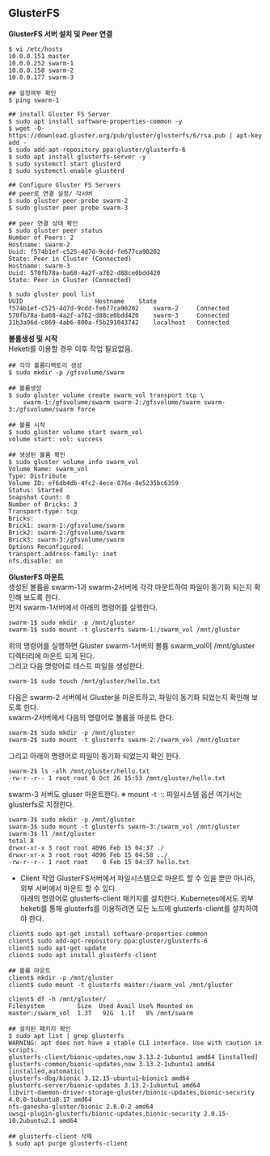 ## GlusterFS

<b>GlusterFS 서버 설치 및 Peer 연결</b>
```
$ vi /etc/hosts
10.0.0.151 master 
10.0.0.252 swarm-1 
10.0.0.158 swarm-2 
10.0.0.177 swarm-3

## 설정여부 확인
$ ping swarm-1

## install Gluster FS Server
$ sudo apt install software-properties-common -y 
$ wget -O- https://download.gluster.org/pub/gluster/glusterfs/6/rsa.pub | apt-key add - 
$ sudo add-apt-repository ppa:gluster/glusterfs-6 
$ sudo apt install glusterfs-server -y 
$ sudo systemctl start glusterd 
$ sudo systemctl enable glusterd

## Configure Gluster FS Servers
## peer로 연결 설정/ 각서버
$ sudo gluster peer probe swarm-2
$ sudo gluster peer probe swarm-3

## peer 연결 상태 확인
$ sudo gluster peer status 
Number of Peers: 2 
Hostname: swarm-2 
Uuid: f574b1ef-c525-4d7d-9cdd-fe677ca90202 
State: Peer in Cluster (Connected) 
Hostname: swarm-3 
Uuid: 570fb78a-ba68-4a2f-a762-d88ce0bdd420 
State: Peer in Cluster (Connected)

$ sudo gluster pool list 
UUID					Hostname 	State 
f574b1ef-c525-4d7d-9cdd-fe677ca90202	swarm-2  	Connected  
570fb78a-ba68-4a2f-a762-d88ce0bdd420	swarm-3  	Connected  
31b3a96d-c869-4ab6-800a-f5b291043742	localhost	Connected
```

<b>볼륨생성 및 시작</b>  
Heketi를 이용할 경우 이후 작업 필요없음.
```
## 각각 볼륨디렉토리 생성
$ sudo mkdir -p /gfsvolume/swarm

## 볼륨생성
$ sudo gluster volume create swarm_vol transport tcp \ 
    swarm-1:/gfsvolume/swarm swarm-2:/gfsvolume/swarm swarm-3:/gfsvolume/swarm force 

## 볼륨 시작 
$ sudo gluster volume start swarm_vol
volume start: vol: success

## 생성된 볼륨 확인
$ sudo gluster volume info swarm_vol
Volume Name: swarm_vol 
Type: Distribute 
Volume ID: ef6db4db-4fc2-4ece-876e-8e5235bc6359 
Status: Started 
Snapshot Count: 0 
Number of Bricks: 3 
Transport-type: tcp 
Bricks: 
Brick1: swarm-1:/gfsvolume/swarm 
Brick2: swarm-2:/gfsvolume/swarm 
Brick3: swarm-3:/gfsvolume/swarm 
Options Reconfigured: 
transport.address-family: inet 
nfs.disable: on
```

<b>GlusterFS 마운트</b>  
생성된 볼륨을 swarm-1과 swarm-2서버에 각각 마운트하여 파일이 동기화 되는지 확인해 보도록 한다.   
먼저 swarm-1서버에서 아래의 명령어를 실행한다. 

```
swarm-1$ sudo mkdir -p /mnt/gluster
swarm-1$ sudo mount -t glusterfs swarm-1:/swarm_vol /mnt/gluster
```
위의 명령어를 실행하면 Gluster swarm-1서버의 볼륨 swarm_vol이 /mnt/gluster 디렉터리에 마운트 되게 된다.    
그리고 다음 명령어로 테스트 파일을 생성한다.

```
swarm-1$ sudo touch /mnt/gluster/hello.txt
```
다음은 swarm-2 서버에서 Gluster을 마운트하고, 파일이 동기화 되었는지 확인해 보도록 한다.    
swarm-2서버에서 다음의 명령어로 볼륨을 마운트 한다.

```
swarm-2$ sudo mkdir -p /mnt/gluster
swarm-2$ sudo mount -t glusterfs swarm-2:/swarm_vol /mnt/gluster
```
그리고 아래의 명령어로 파일이 동기화 되었는지 확인 한다.

```
swarm-2$ ls -alh /mnt/gluster/hello.txt
-rw-r--r-- 1 root root 0 Oct 26 15:53 /mnt/gluster/hello.txt
```

swarm-3 서버도 gluser 마운트한다. 
※ mount -t  :: 파일시스템 옵션 여기서는 glusterfs로 지정한다.
```
swarm-3$ sudo mkdir -p /mnt/gluster
swarm-3$ sudo mount -t glusterfs swarm-3:/swarm_vol /mnt/gluster
swarm-3$ ll /mnt/gluster
total 8 
drwxr-xr-x 3 root root 4096 Feb 15 04:37 ./ 
drwxr-xr-x 3 root root 4096 Feb 15 04:58 ../ 
-rw-r--r-- 1 root root    0 Feb 15 04:37 hello.txt
```

- Client 작업
  GlusterFS서버에서 파일시스템으로 마운트 할 수 있을 뿐만 아니라, 외부 서버에서 마운트 할 수 있다.   
  아래의 명령어로 glusterfs-client 패키지를 설치한다.
  Kubernetes에서도 외부 heketi를 통해 glusterfs를 이용하려면 모든 노드에 glusterfs-client를 설치하여야 한다.
```
client$ sudo apt-get install software-properties-common 
client$ sudo add-apt-repository ppa:gluster/glusterfs-6 
client$ sudo apt-get update 
client$ sudo apt install glusterfs-client

## 볼륨 마운트
client$ mkdir -p /mnt/gluster 
client$ sudo mount -t glusterfs master:/swarm_vol /mnt/gluster

client$ df -h /mnt/gluster/ 
Filesystem         Size  Used Avail Use% Mounted on 
master:/swarm_vol  1.3T   92G  1.1T   8% /mnt/swarm
```


```
## 설치된 패키지 확인
$ sudo apt list | grep glusterfs
WARNING: apt does not have a stable CLI interface. Use with caution in scripts. 
glusterfs-client/bionic-updates,now 3.13.2-1ubuntu1 amd64 [installed] 
glusterfs-common/bionic-updates,now 3.13.2-1ubuntu1 amd64 [installed,automatic] 
glusterfs-dbg/bionic 3.12.15-ubuntu1~bionic1 amd64 
glusterfs-server/bionic-updates 3.13.2-1ubuntu1 amd64 
libvirt-daemon-driver-storage-gluster/bionic-updates,bionic-security 4.0.0-1ubuntu8.17 amd64 
nfs-ganesha-gluster/bionic 2.6.0-2 amd64 
uwsgi-plugin-glusterfs/bionic-updates,bionic-security 2.0.15-10.2ubuntu2.1 amd64

## glusterfs-client 삭제
$ sudo apt purge glusterfs-client

```